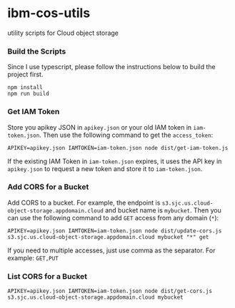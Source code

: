# ibm-cos-utils
utility scripts for Cloud object storage

### Build the Scripts
Since I use typescript, please follow the instructions below to build the
project first.

```
npm install
npm run build
```

### Get IAM Token
Store you apikey JSON in `apikey.json` or your old IAM token in
`iam-token.json`. Then use the following command to get the
`access_token`:
```
APIKEY=apikey.json IAMTOKEN=iam-token.json node dist/get-iam-token.js
```

If the existing IAM Token in `iam-token.json` expires, it uses the API key in
`apikey.json` to request a new token and store it to `iam-token.json`.

### Add CORS for a Bucket
Add CORS to a bucket. For example, the endpoint is 
`s3.sjc.us.cloud-object-storage.appdomain.cloud` and bucket name is `mybucket`.
Then you can use the following command to add `GET` access from any domain
(`*`):
```
APIKEY=apikey.json IAMTOKEN=iam-token.json node dist/update-cors.js s3.sjc.us.cloud-object-storage.appdomain.cloud mybucket "*" get
```
If you need to multiple accesses, just use comma as the separator. For example:
`GET,PUT`

### List CORS for a Bucket

```
APIKEY=apikey.json IAMTOKEN=iam-token.json node dist/get-cors.js s3.sjc.us.cloud-object-storage.appdomain.cloud mybucket
```